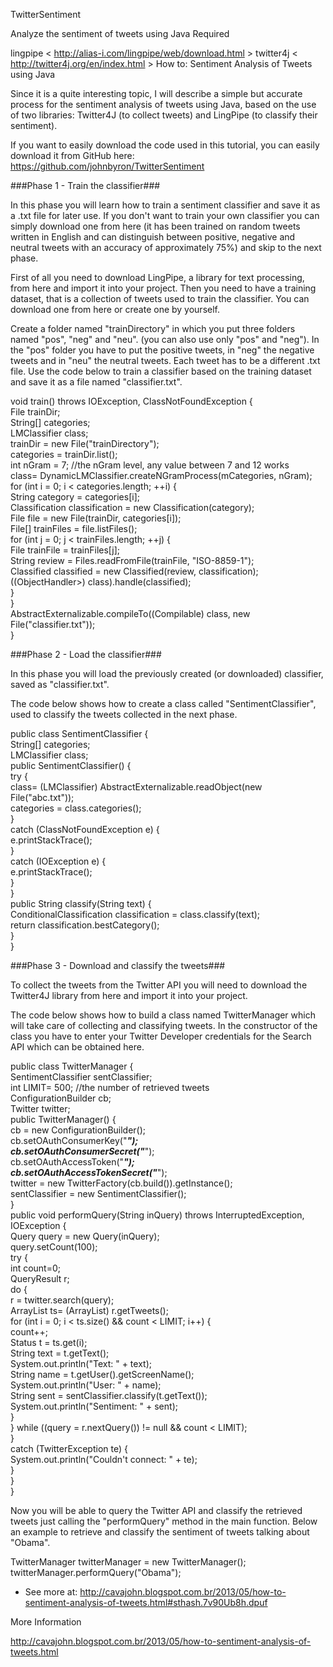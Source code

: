 TwitterSentiment

Analyze the sentiment of tweets using Java
Required

lingpipe < http://alias-i.com/lingpipe/web/download.html > twitter4j < http://twitter4j.org/en/index.html >
How to: Sentiment Analysis of Tweets using Java

Since it is a quite interesting topic, I will describe a simple but accurate process for the sentiment analysis of tweets using Java, based on the use of two libraries: Twitter4J (to collect tweets) and LingPipe (to classify their sentiment).

If you want to easily download the code used in this tutorial, you can easily download it from GitHub here: https://github.com/johnbyron/TwitterSentiment

###Phase 1 - Train the classifier###

In this phase you will learn how to train a sentiment classifier and save it as a .txt file for later use. If you don't want to train your own classifier you can simply download one from here (it has been trained on random tweets written in English and can distinguish between positive, negative and neutral tweets with an accuracy of approximately 75%) and skip to the next phase.

First of all you need to download LingPipe, a library for text processing, from here and import it into your project. Then you need to have a training dataset, that is a collection of tweets used to train the classifier. You can download one from here or create one by yourself.

Create a folder named "trainDirectory" in which you put three folders named "pos", "neg" and "neu". (you can also use only "pos" and "neg"). In the "pos" folder you have to put the positive tweets, in "neg" the negative tweets and in "neu" the neutral tweets. Each tweet has to be a different .txt file. Use the code below to train a classifier based on the training dataset and save it as a file named "classifier.txt".

 void train() throws IOException, ClassNotFoundException {  
    File trainDir;  
    String[] categories;  
    LMClassifier class;  
    trainDir = new File("trainDirectory");  
    categories = trainDir.list();  
    int nGram = 7; //the nGram level, any value between 7 and 12 works  
    class= DynamicLMClassifier.createNGramProcess(mCategories, nGram);  
    for (int i = 0; i < categories.length; ++i) {  
       String category = categories[i];  
       Classification classification = new Classification(category);  
       File file = new File(trainDir, categories[i]);  
       File[] trainFiles = file.listFiles();  
       for (int j = 0; j < trainFiles.length; ++j) {  
          File trainFile = trainFiles[j];  
          String review = Files.readFromFile(trainFile, "ISO-8859-1");  
          Classified classified = new Classified(review, classification);  
          ((ObjectHandler>) class).handle(classified);   
       }  
     }  
    AbstractExternalizable.compileTo((Compilable) class, new File("classifier.txt"));  
 } 

###Phase 2 - Load the classifier###

In this phase you will load the previously created (or downloaded) classifier, saved as "classifier.txt".

The code below shows how to create a class called "SentimentClassifier", used to classify the tweets collected in the next phase.

 public class SentimentClassifier {  
    String[] categories;  
    LMClassifier class;  
    public SentimentClassifier() {  
    try {  
       class= (LMClassifier) AbstractExternalizable.readObject(new File("abc.txt"));  
       categories = class.categories();  
    }  
    catch (ClassNotFoundException e) {  
       e.printStackTrace();  
    }  
    catch (IOException e) {  
       e.printStackTrace();  
    }  
    }  
    public String classify(String text) {  
    ConditionalClassification classification = class.classify(text);  
    return classification.bestCategory();  
    }  
 } 

###Phase 3 - Download and classify the tweets###

To collect the tweets from the Twitter API you will need to download the Twitter4J library from here and import it into your project.

The code below shows how to build a class named TwitterManager which will take care of collecting and classifying tweets. In the constructor of the class you have to enter your Twitter Developer credentials for the Search API which can be obtained here.

 public class TwitterManager {  
    SentimentClassifier sentClassifier;  
    int LIMIT= 500; //the number of retrieved tweets  
    ConfigurationBuilder cb;  
    Twitter twitter;  
    public TwitterManager() {  
       cb = new ConfigurationBuilder();  
       cb.setOAuthConsumerKey("***");  
       cb.setOAuthConsumerSecret("***");  
       cb.setOAuthAccessToken("***");  
       cb.setOAuthAccessTokenSecret("***");  
       twitter = new TwitterFactory(cb.build()).getInstance();  
       sentClassifier = new SentimentClassifier();  
    }  
    public void performQuery(String inQuery) throws InterruptedException, IOException {  
       Query query = new Query(inQuery);  
       query.setCount(100);  
       try {  
          int count=0;  
          QueryResult r;  
          do {  
             r = twitter.search(query);  
             ArrayList ts= (ArrayList) r.getTweets();  
             for (int i = 0; i &lt; ts.size() &amp;&amp; count &lt; LIMIT; i++) {  
                count++;  
                Status t = ts.get(i);  
                String text = t.getText();  
                System.out.println("Text: " + text);  
                String name = t.getUser().getScreenName();  
                System.out.println("User: " + name);  
                String sent = sentClassifier.classify(t.getText());  
                System.out.println("Sentiment: " + sent);   
             }    
          } while ((query = r.nextQuery()) != null &amp;&amp; count &lt; LIMIT);  
       }  
       catch (TwitterException te) {  
          System.out.println("Couldn't connect: " + te);  
       }  
    }  
 }

Now you will be able to query the Twitter API and classify the retrieved tweets just calling the "performQuery" method in the main function. Below an example to retrieve and classify the sentiment of tweets talking about "Obama".

 TwitterManager twitterManager = new TwitterManager();  
 twitterManager.performQuery("Obama"); 
- See more at: http://cavajohn.blogspot.com.br/2013/05/how-to-sentiment-analysis-of-tweets.html#sthash.7v90Ub8h.dpuf

More Information

http://cavajohn.blogspot.com.br/2013/05/how-to-sentiment-analysis-of-tweets.html
